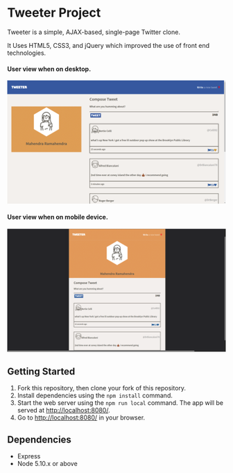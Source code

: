 # Tweeter Project

Tweeter is a simple, AJAX-based, single-page Twitter clone.

It Uses HTML5, CSS3, and jQuery which improved the use of front end technologies.

#### User view when on desktop.

!["User view when on desktop."](https://raw.githubusercontent.com/JalenDuggan/tweeter/master/docs/Desktop-Layout.png)

#### User view when on mobile device.

!["User view when on mobile device."](https://raw.githubusercontent.com/JalenDuggan/tweeter/master/docs/Mobile-Layout.png)

## Getting Started

1. Fork this repository, then clone your fork of this repository.
2. Install dependencies using the `npm install` command.
3. Start the web server using the `npm run local` command. The app will be served at <http://localhost:8080/>.
4. Go to <http://localhost:8080/> in your browser.

## Dependencies

- Express
- Node 5.10.x or above
